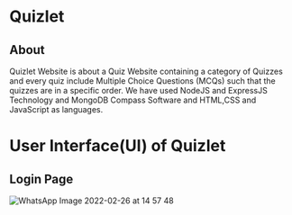 # Quizlet


## About

Quizlet Website is about a Quiz Website containing a category of Quizzes and every quiz include Multiple Choice Questions (MCQs) such that the quizzes are in a specific order. We have used NodeJS and ExpressJS Technology and MongoDB Compass Software and HTML,CSS and JavaScript as languages.

# User Interface(UI) of Quizlet

## Login Page
![WhatsApp Image 2022-02-26 at 14 57 48](https://user-images.githubusercontent.com/68992855/156103070-d5de69f3-e520-475d-b9f4-d27f38c9880d.jpeg)
